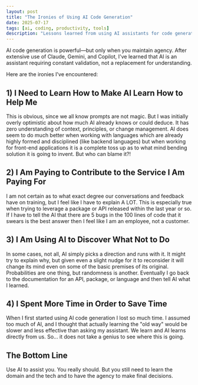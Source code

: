 ```yaml
---
layout: post
title: "The Ironies of Using AI Code Generation"
date: 2025-07-17
tags: [ai, coding, productivity, tools]
description: "Lessons learned from using AI assistants for code generation—why you still need to learn the domain and maintain agency over decisions."
---
```


AI code generation is powerful—but only when you maintain agency. After extensive use of Claude, Gemini, and Copilot, I've learned that AI is an assistant requiring constant validation, not a replacement for understanding.

Here are the ironies I've encountered:

## 1) I Need to Learn How to Make AI Learn How to Help Me

This is obvious, since we all know prompts are not magic. But I was initially overly optimistic about how much AI already knows or could deduce. It has zero understanding of context, principles, or change management. AI does seem to do much better when working with languages which are already highly formed and disciplined (like backend languages) but when working for front-end applications it is a complete toss up as to what mind bending solution it is going to invent. But who can blame it?!

## 2) I Am Paying to Contribute to the Service I Am Paying For

I am not certain as to what exact degree our conversations and feedback have on training, but I feel like I have to explain A LOT. This is especially true when trying to leverage a package or API released within the last year or so. If I have to tell the AI that there are 5 bugs in the 100 lines of code that it swears is the best answer then I feel like I am an employee, not a customer.

## 3) I Am Using AI to Discover What Not to Do

In some cases, not all, AI simply picks a direction and runs with it. It might try to explain why, but given even a slight nudge for it to reconsider it will change its mind even on some of the basic premises of its original. Probabilities are one thing, but randomness is another. Eventually I go back to the documentation for an API, package, or language and then tell AI what I learned.

## 4) I Spent More Time in Order to Save Time

When I first started using AI code generation I lost so much time. I assumed too much of AI, and I thought that actually learning the "old way" would be slower and less effective than asking my assistant. We learn and AI learns directly from us. So... it does not take a genius to see where this is going.

## The Bottom Line

Use AI to assist you. You really should. But you still need to learn the domain and the tech and to have the agency to make final decisions.